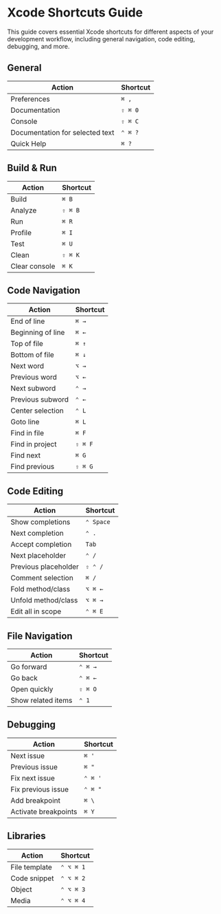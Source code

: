 # Xcode Shortcuts Guide

This guide covers essential Xcode shortcuts for different aspects of your development workflow, including general navigation, code editing, debugging, and more.

## General

| Action                                 | Shortcut              |
|----------------------------------------|-----------------------|
| Preferences                            | `⌘ ,`                 |
| Documentation                          | `⇧ ⌘ 0`               |
| Console                                | `⇧ ⌘ C`               |
| Documentation for selected text        | `⌃ ⌘ ?`               |
| Quick Help                             | `⌘ ?`                 |

## Build & Run

| Action                                 | Shortcut              |
|----------------------------------------|-----------------------|
| Build                                  | `⌘ B`                 |
| Analyze                                | `⇧ ⌘ B`               |
| Run                                    | `⌘ R`                 |
| Profile                                | `⌘ I`                 |
| Test                                   | `⌘ U`                 |
| Clean                                  | `⇧ ⌘ K`               |
| Clear console                          | `⌘ K`                 |

## Code Navigation

| Action                                 | Shortcut              |
|----------------------------------------|-----------------------|
| End of line                            | `⌘ →`                 |
| Beginning of line                      | `⌘ ←`                 |
| Top of file                            | `⌘ ↑`                 |
| Bottom of file                         | `⌘ ↓`                 |
| Next word                              | `⌥ →`                 |
| Previous word                          | `⌥ ←`                 |
| Next subword                           | `⌃ →`                 |
| Previous subword                       | `⌃ ←`                 |
| Center selection                       | `⌃ L`                 |
| Goto line                              | `⌘ L`                 |
| Find in file                           | `⌘ F`                 |
| Find in project                        | `⇧ ⌘ F`               |
| Find next                              | `⌘ G`                 |
| Find previous                          | `⇧ ⌘ G`               |

## Code Editing

| Action                                 | Shortcut              |
|----------------------------------------|-----------------------|
| Show completions                       | `⌃ Space`             |
| Next completion                        | `⌃ .`                 |
| Accept completion                      | `Tab`                 |
| Next placeholder                       | `⌃ /`                 |
| Previous placeholder                   | `⇧ ⌃ /`               |
| Comment selection                      | `⌘ /`                 |
| Fold method/class                      | `⌥ ⌘ ←`               |
| Unfold method/class                    | `⌥ ⌘ →`               |
| Edit all in scope                      | `⌃ ⌘ E`               |

## File Navigation

| Action                                 | Shortcut              |
|----------------------------------------|-----------------------|
| Go forward                             | `⌃ ⌘ →`               |
| Go back                                | `⌃ ⌘ ←`               |
| Open quickly                           | `⇧ ⌘ O`               |
| Show related items                     | `⌃ 1`                 |

## Debugging

| Action                                 | Shortcut              |
|----------------------------------------|-----------------------|
| Next issue                             | `⌘ '`                 |
| Previous issue                         | `⌘ "`                 |
| Fix next issue                         | `⌃ ⌘ '`               |
| Fix previous issue                     | `⌃ ⌘ "`               |
| Add breakpoint                         | `⌘ \`                 |
| Activate breakpoints                   | `⌘ Y`                 |

## Libraries

| Action                                 | Shortcut              |
|----------------------------------------|-----------------------|
| File template                          | `⌃ ⌥ ⌘ 1`             |
| Code snippet                           | `⌃ ⌥ ⌘ 2`             |
| Object                                 | `⌃ ⌥ ⌘ 3`             |
| Media                                  | `⌃ ⌥ ⌘ 4`             |

